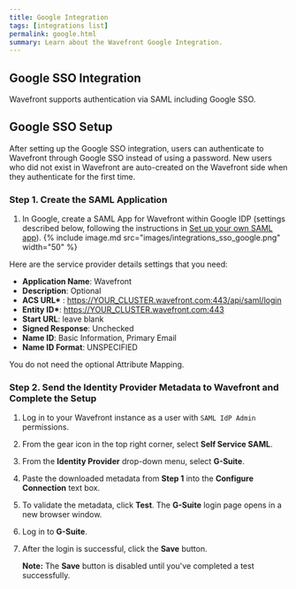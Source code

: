 ```yaml
---
title: Google Integration
tags: [integrations list]
permalink: google.html
summary: Learn about the Wavefront Google Integration.
---
```

## Google SSO Integration

Wavefront supports authentication via SAML including Google SSO.
## Google SSO Setup

After setting up the Google SSO integration, users can authenticate to Wavefront through Google SSO instead of using a password.  New users who did not exist in Wavefront are auto-created on the Wavefront side when they authenticate for the first time.


### Step 1. Create the SAML Application

1. In Google, create a SAML App for Wavefront within Google IDP (settings described below, following the instructions in [Set up your own SAML app](https://support.google.com/a/answer/6087519?hl=enhttp://)).
{% include image.md src="images/integrations_sso_google.png" width="50" %}

Here are the service provider details settings that you need:    
- **Application Name**: Wavefront
- **Description**: Optional
- **ACS URL\*** : https://YOUR_CLUSTER.wavefront.com:443/api/saml/login
- **Entity ID\***:  https://YOUR_CLUSTER.wavefront.com:443
- **Start URL**: leave blank
- **Signed Response**: Unchecked
- **Name ID**: Basic Information, Primary Email
- **Name ID Format**: UNSPECIFIED

You do not need the optional Attribute Mapping.

      
### Step 2. Send the Identity Provider Metadata to Wavefront and Complete the Setup


1. Log in to your Wavefront instance as a user with `SAML IdP Admin` permissions.
1. From the gear icon in the top right corner, select **Self Service SAML**.
1. From the **Identity Provider** drop-down menu, select **G-Suite**.
1. Paste the downloaded metadata from **Step 1** into the **Configure Connection** text box.
1. To validate the metadata, click **Test**. The **G-Suite** login page opens in a new browser window.
1. Log in to **G-Suite**.
1. After the login is successful, click the **Save** button.

   **Note:** The **Save** button is disabled until you've completed a test successfully.



